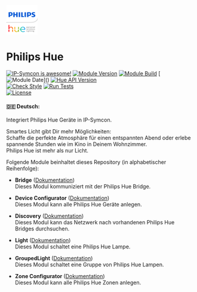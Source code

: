 [![Image](imgs/logo.png)](https://www.philips-hue.com/de-de)

# Philips Hue

[![IP-Symcon is awesome!](https://img.shields.io/badge/IP--Symcon-6.3-blue.svg)](https://www.symcon.de)
[![Module Version](https://img.shields.io/badge/Module_Version-1.0-blue.svg)]()
[![Module Build](https://img.shields.io/badge/Module_Build-1-blue.svg)]()
[![Module Date](https://img.shields.io/badge/Module_Date-20230515_(15.05.2023)-blue.svg)]()
[![Hue API Version](https://img.shields.io/badge/Hue_API_Version-2-yellow.svg)]()  
[![Check Style](https://github.com/ubittner/SymconHue/workflows/Check%20Style/badge.svg)](https://github.com/ubittner/SymconHue/actions)
[![Run Tests](https://github.com/ubittner/SymconHue/workflows/Run%20Tests/badge.svg)](https://github.com/ubittner/SymconHue/actions)  
[![License](https://img.shields.io/badge/License-CC%20BY--NC--SA%204.0-green.svg)](https://creativecommons.org/licenses/by-nc-sa/4.0/)

#### :de: Deutsch:  

Integriert Philips Hue Geräte in IP-Symcon.  

Smartes Licht gibt Dir mehr Möglichkeiten:  
Schaffe die perfekte Atmosphäre für einen entspannten Abend oder erlebe spannende Stunden wie im Kino in Deinem Wohnzimmer.  
Philips Hue ist mehr als nur Licht.

Folgende Module beinhaltet dieses Repository (in alphabetischer Reihenfolge):

- __Bridge__ ([Dokumentation](Bridge))  
    Dieses Modul kommuniziert mit der Philips Hue Bridge.

- __Device Configurator__ ([Dokumentation](DeviceConfigurator))  
    Dieses Modul kann alle Philips Hue Geräte anlegen.

- __Discovery__ ([Dokumentation](Discovery))  
    Dieses Modul kann das Netzwerk nach vorhandenen Philips Hue Bridges durchsuchen.

- __Light__ ([Dokumentation](Light))  
	Dieses Modul schaltet eine Philips Hue Lampe.

- __GroupedLight__ ([Dokumentation](GroupedLight))  
    Dieses Modul schaltet eine Gruppe von Philips Hue Lampen.

- __Zone Configurator__ ([Dokumentation](ZoneConfigurator))  
    Dieses Modul kann alle Philips Hue Zonen anlegen.